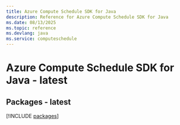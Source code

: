 ```yaml
---
title: Azure Compute Schedule SDK for Java
description: Reference for Azure Compute Schedule SDK for Java
ms.date: 08/13/2025
ms.topic: reference
ms.devlang: java
ms.service: computeschedule
---
```

# Azure Compute Schedule SDK for Java - latest
## Packages - latest
[!INCLUDE [packages](compute-schedule-index.md)]